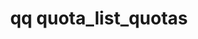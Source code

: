 ---
category: quota
command: quota_list_quotas
keywords: qq, qq_cli, quota_list_quotas
optional_options:
- alternate: []
  help: Max quota entries to return per request
  name: --page-size
  required: false
permalink: /qq-cli-command-guide/quota/quota_list_quotas.html
positional_options: []
sidebar: qq_cli_command_reference_sidebar
summary: This section explains how to use the <code>qq quota_list_quotas</code> command.
synopsis: List all directory quotas
title: qq quota_list_quotas
usage: qq quota_list_quotas [-h] [--page-size PAGE_SIZE]

---